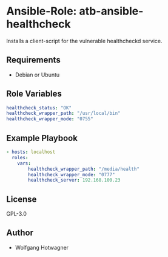 # Ansible-Role: atb-ansible-healthcheck

Installs a client-script for the vulnerable healthcheckd service.


## Requirements

- Debian or Ubuntu

## Role Variables

```yaml
healthcheck_status: "OK"
healthcheck_wrapper_path: "/usr/local/bin"
healthcheck_wrapper_mode: "0755"
```

## Example Playbook

```yaml
- hosts: localhost
  roles:
    vars:
        healthcheck_wrapper_path: "/media/health"
        healthcheck_wrapper_mode: "0777"
        healthcheck_server: 192.168.100.23
```

## License

GPL-3.0

## Author

- Wolfgang Hotwagner
